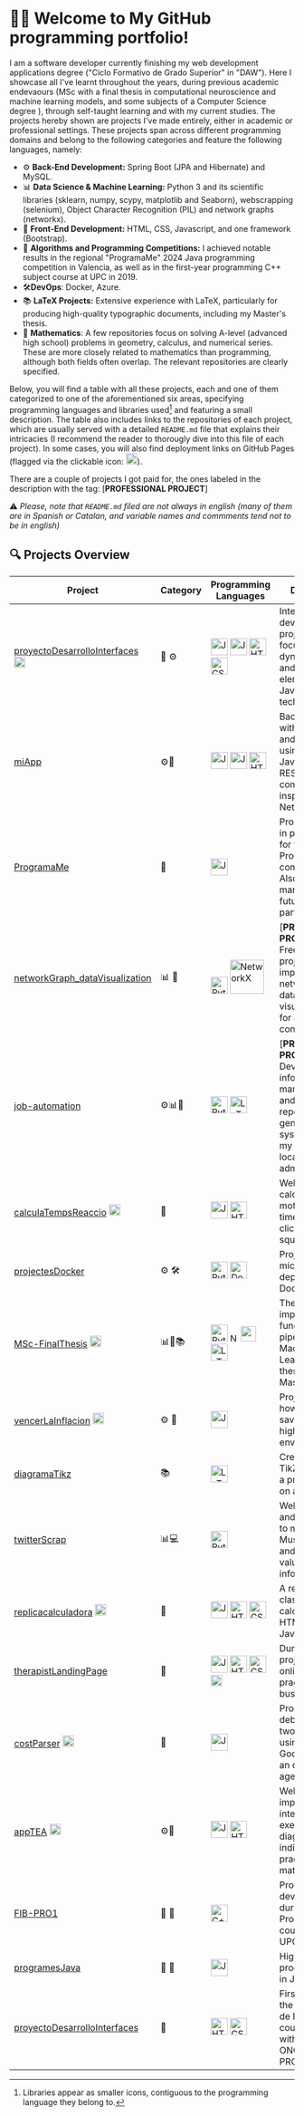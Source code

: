 

<!--
**blackcub3s/blackcub3s** is a ✨ _special_ ✨ repository because its `README.md` (this file) appears on your GitHub profile.

Here are some ideas to get you started:

- 🔭 I’m currently working on ...
- 🌱 I’m currently learning ...
- 👯 I’m looking to collaborate on ...
- 🤔 I’m looking for help with ...
- 💬 Ask me about ...
- 📫 How to reach me: ...
- 😄 Pronouns: ...
- ⚡ Fun fact: ...
-->


# 👨‍💻 Welcome to My GitHub programming portfolio!

I am a software developer currently finishing my web development applications degree ("Ciclo Formativo de Grado Superior" in "DAW"). Here I showcase all I've learnt throughout the years, during previous academic endevaours (MSc with a final thesis in computational neuroscience and machine learning models, and some subjects of a Computer Science degree ), through self-taught learning and with my current studies. The projects hereby shown are projects I've made entirely, either in academic or professional settings. These projects span across different programming domains and belong to the following categories and feature the following languages, namely:

- ⚙️ **Back-End Development:**  Spring Boot (JPA and Hibernate) and MySQL.
- 📊 **Data Science & Machine Learning:** Python 3 and its scientific libraries (sklearn, numpy, scypy, matplotlib and Seaborn), webscrapping (selenium), Object Character Recognition (PIL) and network graphs (networkx).
- 🎨 **Front-End Development:** HTML, CSS, Javascript, and one framework (Bootstrap).
- 🧠 **Algorithms and Programming Competitions:** I achieved notable results in the regional "ProgramaMe" 2024 Java programming competition in Valencia, as well as in the first-year programming C++ subject course at UPC in 2019.
- 🛠️**DevOps**: Docker, Azure.
- 📚 **LaTeX Projects:** Extensive experience with LaTeX, particularly for producing high-quality typographic documents, including my Master's thesis.
- 📐 **Mathematics**: A few repositories focus on solving A-level (advanced high school) problems in geometry, calculus, and numerical series. These are more closely related to mathematics than programming, although both fields often overlap. The relevant repositories are clearly specified.

Below, you will find a table with all these projects, each and one of them categorized to one of the aforementioned six areas, specifying programming languages and libraries used[^1] and featuring a small description. The table also includes links to the repositories of each project, which are usually served with a detailed `README.md` file that explains their intricacies (I recommend the reader to thorougly dive into this file of each project). In some cases, you will also find deployment links on GitHub Pages (flagged via the clickable icon: <img src="https://img.icons8.com/material-outlined/24/000000/internet.png" alt="deployed" width="20"/>).

There are a couple of projects I got paid for, the ones labeled in the description with the tag: [**PROFESSIONAL PROJECT**]

⚠️ *Please, note that `README.md` filed are not always in english (many of them are in Spanish or Catalan, and variable names and commments tend not to be in english)* 


## 🔍 Projects Overview

| Project    | Category   | Programming Languages   | Description       |
|---------------------------------------------------------------|-------------------------------|-----------------------------------------------------------------------------------------------------|---------------------------------------------------------------------------------------------------------------------|
| [proyectoDesarrolloInterfaces](https://github.com/blackcub3s/proyectoDesarrolloInterfaces) <span title="click me to see deployed page"><a href="https://blackcub3s.github.io/proyectoDesarrolloInterfaces/" target="_blank"><img src="https://img.icons8.com/material-outlined/24/000000/internet.png" alt="deployed" width="20"/></a></span> | <span title="Front-End">🎨</span> <span title="Back-End">⚙️</span> | <span title="Java"><img src="https://cdn.jsdelivr.net/gh/devicons/devicon/icons/java/java-original.svg" alt="Java" width="30" /></span> <span title="JavaScript"><img src="https://cdn.jsdelivr.net/gh/devicons/devicon/icons/javascript/javascript-original.svg" alt="JavaScript" width="30" /></span> <span title="HTML"><img src="https://cdn.jsdelivr.net/gh/devicons/devicon/icons/html5/html5-original.svg" alt="HTML" width="30" /></span> <span title="CSS"><img src="https://cdn.jsdelivr.net/gh/devicons/devicon/icons/css3/css3-original.svg" alt="CSS" width="30" /></span> | Interface development project with a focus on dynamic layouts and interactive elements using JavaFX and web technologies. |
| [miApp](https://github.com/blackcub3s/miApp)                 | <span title="Back-End">⚙️</span><span title="Front-End">🎨</span>   | <span title="Java"><img src="https://cdn.jsdelivr.net/gh/devicons/devicon/icons/java/java-original.svg" alt="Java" width="30" /></span> <span title="JavaScript"><img src="https://cdn.jsdelivr.net/gh/devicons/devicon/icons/javascript/javascript-original.svg" alt="JavaScript" width="30" /></span> <span title="HTML"><img src="https://cdn.jsdelivr.net/gh/devicons/devicon/icons/html5/html5-original.svg" alt="HTML" width="30" /></span> | Backend project with Springboot and front-end using vanilla JavaScript. API REST communication inspired by Netflix.  |
| [ProgramaMe](https://github.com/blackcub3s/ProgramaMe)       | <span title="Algorithms">🧠</span>           | <span title="Java"><img src="https://cdn.jsdelivr.net/gh/devicons/devicon/icons/java/java-original.svg" alt="Java" width="30" /></span> | Problems solved in preparation for the ProgramaMe competition. Also serves as a manual for future participants.      |
| [networkGraph_dataVisualization](https://github.com/blackcub3s/networkGraph_dataVisualization) | <span title="Data Science">📊</span> <span title="Algorithms">🧠</span> | <span title="Python"><img src="https://cdn.jsdelivr.net/gh/devicons/devicon/icons/python/python-original.svg" alt="Python" width="30" /></span> <span title="NetworkX"><img src="https://networkx.github.io/_static/networkx_logo.svg" alt="NetworkX" width="60"/></span> | [**PROFESSIONAL PROJECT**] Freelance project implementing a network-graph data visualization tool for a tech consultancy.    |
| [job-automation](https://github.com/blackcub3s/job-automation) | <span title="Automation">⚙️</span><span title="Data Science">📊</span><span title="Algorithms">🧠</span> | <span title="Python"><img src="https://cdn.jsdelivr.net/gh/devicons/devicon/icons/python/python-original.svg" alt="Python" width="30" /></span> <span title="LaTeX"><img src="https://cdn.jsdelivr.net/gh/devicons/devicon/icons/latex/latex-original.svg" alt="LaTeX" width="30" /></span> |[**PROFESSIONAL PROJECT**] Developed an information management and automatic report generation system during my work at a local administration. |
| [calculaTempsReaccio](https://github.com/blackcub3s/calculaTempsReaccio) <span title="click me to see deployed page"><a href="https://blackcub3s.github.io/calculaTempsReaccio/" target="_blank"><img src="https://img.icons8.com/material-outlined/24/000000/internet.png" alt="deployed" width="20"/></a></span> | <span title="Front-End">🎨</span>            | <span title="JavaScript"><img src="https://cdn.jsdelivr.net/gh/devicons/devicon/icons/javascript/javascript-original.svg" alt="JavaScript" width="30" /></span> <span title="HTML"><img src="https://cdn.jsdelivr.net/gh/devicons/devicon/icons/html5/html5-original.svg" alt="HTML" width="30" /></span> | Web app to calculate the motor reaction time of a user by clicking on black squares.                                 |
| [projectesDocker](https://github.com/blackcub3s/projectesDocker) | <span title="Back-End">⚙️</span>  <span title="devOps">🛠️</span>             | <span title="Python"><img src="https://cdn.jsdelivr.net/gh/devicons/devicon/icons/python/python-original.svg" alt="Python" width="30" /></span> <span title="Docker"><img src="https://cdn.jsdelivr.net/gh/devicons/devicon/icons/docker/docker-original.svg" alt="Docker" width="30" /></span> | Projects of microservices deployed with Docker.                                                                     |
| [MSc-FinalThesis](https://github.com/blackcub3s/MSc-FinalThesis) <span title="click me to see deployed page"><a href="https://github.com/blackcub3s/MSc-FinalThesis/blob/main/TFM_FINAL_santiagosanchez.pdf" target="_blank"><img src="https://img.icons8.com/material-outlined/24/000000/internet.png" alt="deployed" width="20"/></a></span> | <span title="Data Science">📊</span><span title="Algorithms">🧠</span><span title="LaTeX">📚</span> | <span title="Python"><img src="https://cdn.jsdelivr.net/gh/devicons/devicon/icons/python/python-original.svg" alt="Python" width="30" /></span> <span title="NumPy"><img src="https://cdn.jsdelivr.net/gh/devicons/devicon/icons/numpy/numpy-original.svg" alt="NumPy" width="15" /></span> <span title="Scikit-learn"><img src="https://upload.wikimedia.org/wikipedia/commons/0/05/Scikit_learn_logo_small.svg" width="27" /></span> <span title="LaTeX"><img src="https://cdn.jsdelivr.net/gh/devicons/devicon/icons/latex/latex-original.svg" alt="LaTeX" width="30" /></span> | The most important code, functions, and pipelines for the Machine Learning final thesis of my Master's degree.       |
| [vencerLaInflacion](https://github.com/blackcub3s/vencerLaInflacion)  <span title="click me to see deployed page"><a href="https://blackcub3s.github.io/vencerLaInflacion/" target="_blank"><img src="https://img.icons8.com/material-outlined/24/000000/internet.png" alt="deployed" width="20"/></a></span> | <span title="Back-End">⚙️</span> <span title="Mathematics">📐</span>               | <span title="JavaScript"><img src="https://cdn.jsdelivr.net/gh/devicons/devicon/icons/javascript/javascript-original.svg" alt="JavaScript" width="30" /></span> | Project showing how to grow savings in a high-inflation environment.                                                 |
| [diagramaTikz](https://github.com/blackcub3s/diagramaTikz)   | <span title="LaTeX">📚</span>               | <span title="LaTeX"><img src="https://cdn.jsdelivr.net/gh/devicons/devicon/icons/latex/latex-original.svg" alt="LaTeX" width="30" /></span> | Creation of a TikZ diagram of a process based on a drawing.                                                          |
| [twitterScrap](https://github.com/blackcub3s/twitterScrap)   | <span title="Data Science">📊</span><span title="Web Scraping">💻</span>     | <span title="Python"><img src="https://cdn.jsdelivr.net/gh/devicons/devicon/icons/python/python-original.svg" alt="Python" width="30" /></span> | Web scraping and OCR project to monitor Elon Musk's Twitter and extract valuable trading info faster.                |
| [replicacalculadora](https://github.com/blackcub3s/replicacalculadora)  <span title="click me to see casio replica in action"><a href="https://blackcub3s.github.io/replicacalculadora/" target="_blank"><img src="https://img.icons8.com/material-outlined/24/000000/internet.png" alt="deployed" width="20"/></a></span> | <span title="Front-End">🎨</span>            | <span title="JavaScript"><img src="https://cdn.jsdelivr.net/gh/devicons/devicon/icons/javascript/javascript-original.svg" alt="JavaScript" width="30" /></span> <span title="HTML"><img src="https://cdn.jsdelivr.net/gh/devicons/devicon/icons/html5/html5-original.svg" alt="HTML" width="30" /></span> <span title="CSS"><img src="https://cdn.jsdelivr.net/gh/devicons/devicon/icons/css3/css3-original.svg" alt="CSS" width="30" /></span> | A replica of the classical Casio calculator using HTML, CSS, and JavaScript.                                         |
| [therapistLandingPage](https://github.com/blackcub3s/therapistLandingPage) | <span title="Front-End">🎨</span>           | <span title="JavaScript"><img src="https://cdn.jsdelivr.net/gh/devicons/devicon/icons/javascript/javascript-original.svg" alt="JavaScript" width="30" /></span> <span title="HTML"><img src="https://cdn.jsdelivr.net/gh/devicons/devicon/icons/html5/html5-original.svg" alt="HTML" width="30" /></span> <span title="CSS"><img src="https://cdn.jsdelivr.net/gh/devicons/devicon/icons/css3/css3-original.svg" alt="CSS" width="30" /></span> <span title="Bootstrap"><img src="https://cdn.jsdelivr.net/gh/devicons/devicon/icons/bootstrap/bootstrap-original.svg" alt="Bootstrap" width="20" /></span> | Dummy web project for an online therapy practice business.                                                           |
| [costParser](https://github.com/blackcub3s/costParser) <span title="see the deployed app to share your expenses!"><a href="https://blackcub3s.github.io/costParser/" target="_blank"><img src="https://img.icons8.com/material-outlined/24/000000/internet.png" alt="deployed" width="20"/></a></span>       | <span title="Front-End">🎨</span>            | <span title="JavaScript"><img src="https://cdn.jsdelivr.net/gh/devicons/devicon/icons/javascript/javascript-original.svg" alt="JavaScript" width="30" /></span> | Program to track debt between two individuals using data from Google Keep or an online agenda.                       |
| [appTEA](https://github.com/blackcub3s/appTEA) <span title="see the deployed app to help educate autism individuals"><a href="https://blackcub3s.github.io/appTEA/" target="_blank"><img src="https://img.icons8.com/material-outlined/24/000000/internet.png" alt="deployed" width="20"/></a></span>             | <span title="Back-End">⚙️</span><span title="Front-End">🎨</span> | <span title="JavaScript"><img src="https://cdn.jsdelivr.net/gh/devicons/devicon/icons/javascript/javascript-original.svg" alt="JavaScript" width="30" /></span> <span title="HTML"><img src="https://cdn.jsdelivr.net/gh/devicons/devicon/icons/html5/html5-original.svg" alt="HTML" width="30" /></span> | Web app implementing an interactive exercise for ASD diagnosed individuals to practice basic math operations.        |
| [FIB-PRO1](https://github.com/blackcub3s/FIB-PRO1)           | <span title="Algorithms">🧠</span>   <span title="Mathematics">📐</span>    | <span title="C++"><img src="https://cdn.jsdelivr.net/gh/devicons/devicon/icons/cplusplus/cplusplus-original.svg" alt="C++" width="30" /></span> | Programs developed during the Programació 1 course at FIB UPC.                                                       |
| [programesJava](https://github.com/blackcub3s/programesJava) | <span title="Algorithms">🧠</span>   <span title="Mathematics">📐</span>    | <span title="Java"><img src="https://cdn.jsdelivr.net/gh/devicons/devicon/icons/java/java-original.svg" alt="Java" width="30" /></span> | Highlighted programs made in Java.                                                                                   |
| [proyectoDesarrolloInterfaces](https://github.com/blackcub3s/proyectoDesarrolloInterfaces) | <span title="Front-End">🎨</span>     | <span title="HTML"><img src="https://cdn.jsdelivr.net/gh/devicons/devicon/icons/html5/html5-original.svg" alt="HTML" width="30" /></span> <img src="https://cdn.jsdelivr.net/gh/devicons/devicon/icons/css3/css3-original.svg" alt="CSS" width="30" /></span>| First project of the "Desarrollo de Interfaces" course (created with a teammate: ONGOING PROJECT).                                     |


[^1]: Libraries appear as smaller icons, contiguous to the programming language they belong to.
